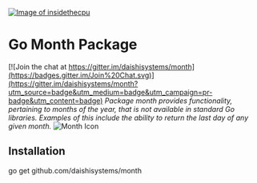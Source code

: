 <a href="http://insidethecpu.com">![Image of insidethecpu](https://dl.dropboxusercontent.com/u/26042707/Daishi%20Systems%20Icon%20with%20Text%20%28really%20tiny%20with%20photo%29.png)</a>
# Go Month Package

[![Join the chat at https://gitter.im/daishisystems/month](https://badges.gitter.im/Join%20Chat.svg)](https://gitter.im/daishisystems/month?utm_source=badge&utm_medium=badge&utm_campaign=pr-badge&utm_content=badge)
*Package month provides functionality, pertaining to months of the year, that is not available in standard Go libraries. Examples of this include the ability to return the last day of any given month.*
![Month Icon](https://dl.dropboxusercontent.com/u/26042707/gomonth%28medium%29.jpg)
## Installation
go get github.com/daishisystems/month